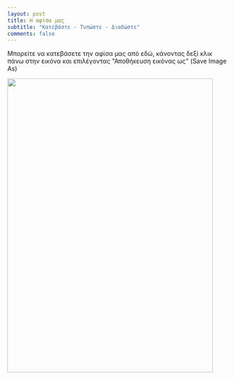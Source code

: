 ```yaml
---
layout: post
title: Η αφίσα μας
subtitle: "Κατεβάστε - Τυπώστε - Διαδώστε"
comments: false
---
```


Μπορείτε να κατεβάσετε την αφίσα μας από εδώ, κάνοντας δεξί κλικ πάνω στην εικόνα και επιλέγοντας "Αποθήκευση εικόνας ως" (Save Image As)



<img src="https://github.com/Trihmero/sch.github.io/blob/main/assets/img/EdwPOSTR.jpg" width="466" height="666" />
